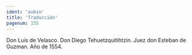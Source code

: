 ```yaml
---
ident: 'aubin'
title: 'Traducción'
pagenum: 155
---
```

Don Luis de Velasco.
 Don Diego Tehuetzquitihtzin.
 Juez don Esteban de Guzman.
 Año de 1554.
